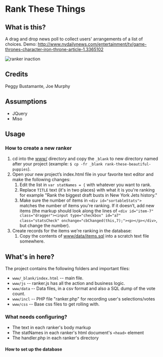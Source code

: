 # Rank These Things


## What is this?
A drag and drop news poll to collect users' arrangements of a list of choices.
Demo: http://www.nydailynews.com/entertainment/tv/game-thrones-character-iron-throne-article-1.3365102

![ranker inaction](screenshots/ranker.png)

## Credits
Peggy Bustamante, Joe Murphy

## Assumptions

* JQuery
* Miso

## Usage

### How to create a new ranker
1. cd into the [www/](www/) directory and copy the `_blank` to new directory named after your project (example: `$ cp -fr _blank rank-these-beautiful-puppies`).
1. Open your new project’s index.html file in your favorite text editor and make the following changes:
    1. Edit the list in `var statNames = {` with whatever you want to rank.
    1. Replace `TITLE` text (it's in two places) with what it is you're ranking for example "Rank the biggest draft busts in New York Jets history."
    1. Make sure the number of items in `<div id="sortableStats">` matches the number of items you're ranking. If it doesn’t, add new items (the markup should look along the lines of `<div id="item-7" class="dragger"><input type="checkbox" id="a7" class="statsCheck" onchange="cbChanged(this,7);"><p></p></div>`, but change the number).
1. Create records for the items we're ranking in the database:
    1. Copy the contents of [www/data/items.sql](www/data/items.sql) into a scratch text file somewhere.

## What's in here?

The project contains the following folders and important files:

* ``www/_blank/index.html`` -- main file.
* ``www/js`` -- ranker.js has all the action and business logic.
* ``www/data`` -- Data files, in a csv format and also a SQL dump of the vote count.
* ``www/incl`` -- PHP file "ranker.php" for recording user's selections/votes
* ``www/css`` -- Base css files to get rolling with.

### What needs configuring?

* The text in each ranker's body markup
* The statNames in each ranker's html document's `<head>` element
* The handler.php in each ranker's directory

#### How to set up the database
